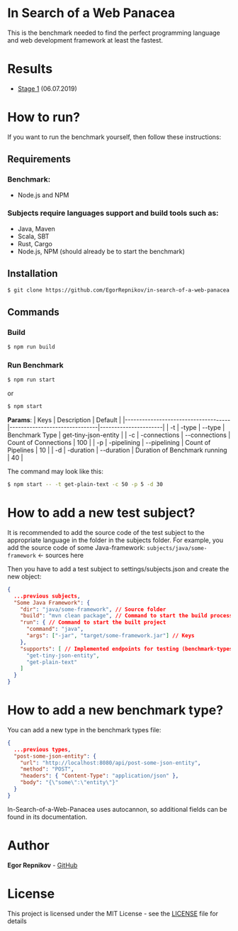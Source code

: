 # In Search of a Web Panacea
This is the benchmark needed to find the perfect programming language and web development framework at least the fastest.

# Results
- [Stage 1](https://artaeum.com/articles/16) (06.07.2019)

# How to run?
If you want to run the benchmark yourself, then follow these instructions:

## Requirements

### Benchmark:
- Node.js and NPM

### Subjects require languages support and build tools such as:
- Java, Maven
- Scala, SBT
- Rust, Cargo
- Node.js, NPM (should already be to start the benchmark)

## Installation
```bash
$ git clone https://github.com/EgorRepnikov/in-search-of-a-web-panacea.git
```

## Commands

### **Build**
```bash
$ npm run build
```

### **Run Benchmark**
```bash
$ npm run start
```
or
```bash
$ npm start
```
**Params**:
| Keys                                | Description                   | Default              |
|-------------------------------------|-------------------------------|----------------------|
| -t \| -type \| --type               | Benchmark Type                | get-tiny-json-entity |
| -c \| -connections \| --connections | Count of Connections          | 100                  |
| -p \| -pipelining \| --pipelining   | Count of Pipelines            | 10                   |
| -d \| -duration \| --duration       | Duration of Benchmark running | 40                   |

The command may look like this:
```bash
$ npm start -- -t get-plain-text -c 50 -p 5 -d 30
```

# How to add a new test subject?
It is recommended to add the source code of the test subject to the appropriate language in the folder in the subjects folder. For example, you add the source code of some Java-framework: `subjects/java/some-framework` <- sources here

Then you have to add a test subject to settings/subjects.json and create the new object:
```json
{
  ...previous subjects,
  "Some Java Framework": {
    "dir": "java/some-framework", // Source folder
    "build": "mvn clean package", // Command to start the build process
    "run": { // Command to start the built project
      "command": "java",
      "args": ["-jar", "target/some-framework.jar"] // Keys
    },
    "supports": [ // Implemented endpoints for testing (benchmark-types)
      "get-tiny-json-entity",
      "get-plain-text"
    ]
  }
}
```

# How to add a new benchmark type?
You can add a new type in the benchmark types file:
```json
{
  ...previous types,
  "post-some-json-entity": {
    "url": "http://localhost:8080/api/post-some-json-entity",
    "method": "POST",
    "headers": { "Content-Type": "application/json" },
    "body": "{\"some\":\"entity\"}"
  }
}
```
In-Search-of-a-Web-Panacea uses autocannon, so additional fields can be found in its documentation.

# Author
**Egor Repnikov** - [GitHub](https://github.com/EgorRepnikov)

# License
This project is licensed under the MIT License - see the [LICENSE](LICENSE) file for details
